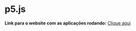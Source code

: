 # p5.js

**Link para o website com as aplicações rodando:** [Clique aqui](https://bergmannlucas.github.io/p5js/)
